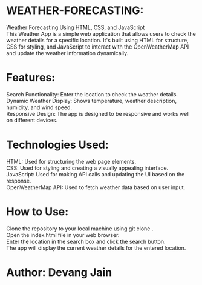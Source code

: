 # WEATHER-FORECASTING:
Weather Forecasting Using HTML, CSS, and JavaScript <br>
This Weather App is a simple web application that allows users to check the weather details for a specific location. It's built using HTML for structure, CSS for styling, and JavaScript to interact with the OpenWeatherMap API and update the weather information dynamically. <br>
# Features: <br>
Search Functionality: Enter the location to check the weather details. <br>
Dynamic Weather Display: Shows temperature, weather description, humidity, and wind speed. <br>
Responsive Design: The app is designed to be responsive and works well on different devices. <br>
# Technologies Used: <br>
HTML: Used for structuring the web page elements. <br>
CSS: Used for styling and creating a visually appealing interface. <br>
JavaScript: Used for making API calls and updating the UI based on the response. <br>
OpenWeatherMap API: Used to fetch weather data based on user input. <br>
# How to Use: <br>
Clone the repository to your local machine using git clone <repository-url>. <br>
Open the index.html file in your web browser. <br>
Enter the location in the search box and click the search button. <br>
The app will display the current weather details for the entered location. <br>
# Author: Devang Jain
